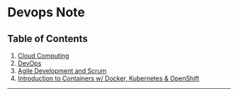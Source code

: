 # Devops Note

## Table of Contents
1. [Cloud Computing](./notes/cloud_computing_notes.md)
2. [DevOps](./notes/devops_notes.md)
3. [Agile Development and Scrum](./notes/agile_and_scrum_notes.md)
4. [Introduction to Containers w/ Docker, Kubernetes & OpenShift](./notes/container_overview.md)

---

